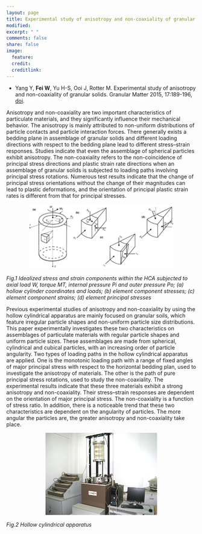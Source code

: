 ```yaml
---
layout: page
title: Experimental study of anisotropy and non-coaxiality of granular solids
modified: 
excerpt: " "
comments: false
share: false
image:
  feature: 
  credit: 
  creditlink: 
---
```


- Yang Y, **Fei W**, Yu H-S, Ooi J, Rotter M. Experimental study of anisotropy and non-coaxiality of granular solids. Granular Matter 2015, 17:189-196, [doi](https://doi.org/10.1007/s10035-015-0551-7).

Anisotropy and non-coaxiality are two important characteristics of particulate materials, and they significantly influence their mechanical behavior. The anisotropy is mainly attributed to non-uniform distributions of particle contacts and particle interaction forces. There generally exists a bedding plane in assemblage of granular solids and different loading directions with respect to the bedding plane lead to different stress–strain responses. Studies indicate that even the assemblage of spherical particles exhibit anisotropy. The non-coaxiality refers to the non-coincidence of principal stress directions and plastic strain rate directions when an assemblage of granular solids is subjected to loading paths involving principal stress rotations. Numerous test results indicate that the change of principal stress orientations without the change of their magnitudes can lead to plastic deformations, and the orientation of principal plastic strain rates is different from that for principal stresses.

<figure align="center"> 
<img src="/images/non-coaxility.png" width='90%'/><br>
</figure> 

*Fig.1 Idealized stress and strain components within the HCA subjected to axial load W, torque MT, internal pressure Pi and outer pressure Po; (a) hollow cylinder coordinates and loads; (b) element component stresses; (c) element component strains; (d) element principal stresses*

Previous experimental studies of anisotropy and non-coaxiality by using the hollow cylindrical apparatus are mainly focused on granular soils, which feature irregular particle shapes and non-uniform particle size distributions. This paper experimentally investigates these two characteristics on assemblages of particulate materials with regular particle shapes and uniform particle sizes. These assemblages are made from spherical, cylindrical and cubical particles, with an increasing order of particle angularity. Two types of loading paths in the hollow cylindrical apparatus are applied. One is the monotonic loading path with a range of fixed angles of major principal stress with respect to the horizontal bedding plan, used to investigate the anisotropy of materials. The other is the path of pure principal stress rotations, used to study the non-coaxiality. The experimental results indicate that these three materials exhibit a strong anisotropy and non-coaxiality. Their stress–strain responses are dependent on the orientation of major principal stress. The non-coaxiality is a function of stress ratio. In addition, there is a noticeable trend that these two characteristics are dependent on the angularity of particles. The more angular the particles are, the greater anisotropy and non-coaxiality take place.

<figure align="center"> 
<img src="/images/HCA.png" width='70%'/><br>
</figure> 

*Fig.2 Hollow cylindrical apparatus*
